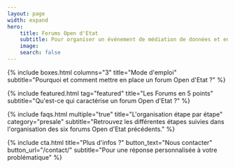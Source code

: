 ```yaml
---
layout: page
width: expand
hero:
    title: Forums Open d'Etat
    subtitle: Pour organiser un événement de médiation de données et encourager le rôle actif de la société civile dans la réutilisation des données publiques.
    image: 
    search: false
---
```


{% include boxes.html columns="3" title="Mode d'emploi" subtitle="Pourquoi et comment mettre en place un forum Open d'Etat ?" %}

{% include featured.html tag="featured" title="Les Forums en 5 points" subtitle="Qu'est-ce qui caractérise un forum Open d'Etat ?" %}

<!--- {% include videos.html columns="2" title="Video Tutorials" subtitle="Watch screencasts to get you started fast with Jekyll" %} --->

{% include faqs.html multiple="true" title="L'organisation étape par étape" category="presale" subtitle="Retrouvez les différentes étapes suivies dans l'organisation des six forums Open d'Etat précédents." %}

<!--- {% include team.html authors="evan, john, sara, alex, tom, daniel" title="We are here to help" subtitle="Our team is just an email away ready to answer your questions" %} --->

{% include cta.html title="Plus d'infos ?" button_text="Nous contacter" button_url="/contact/" subtitle="Pour une réponse personnalisée à votre problématique" %}

